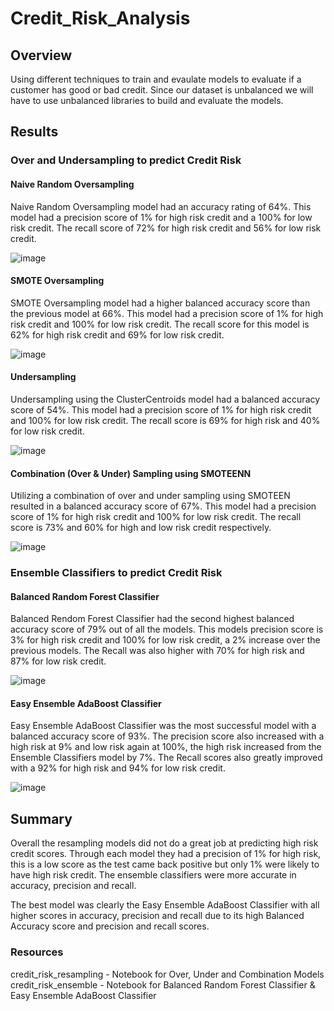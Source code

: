 # Credit_Risk_Analysis

## Overview
Using different techniques to train and evaulate models to evaluate if a customer has good or bad credit.  Since our dataset is unbalanced we will have to use unbalanced libraries to build and evaluate the models.

## Results
### Over and Undersampling to predict Credit Risk
#### Naive Random Oversampling
Naive Random Oversampling model had an accuracy rating of 64%.  This model had a precision score of 1% for high risk credit and a 100% for low risk credit. The recall score of 72% for high risk credit and 56% for low risk credit.

![image](https://user-images.githubusercontent.com/109490755/219981871-1cb2d698-863e-4774-bcdc-87dd2fb4798a.png)

#### SMOTE Oversampling
SMOTE Oversampling model had a higher balanced accuracy score than the previous model at 66%.  This model had a precision score of 1% for high risk credit and 100% for low risk credit. The recall score for this model is 62% for high risk credit and 69% for low risk credit.  

![image](https://user-images.githubusercontent.com/109490755/219983079-6b0c7b0b-c7de-45b1-9008-e33469b32c00.png)

#### Undersampling
Undersampling using the ClusterCentroids model had a balanced accuracy score of 54%.  This model had a precision score of 1% for high risk credit and 100% for low risk credit.  The recall score is 69% for high risk and 40% for low risk credit.  

![image](https://user-images.githubusercontent.com/109490755/219985460-35377990-c750-459a-9830-d21878be30fb.png)

#### Combination (Over & Under) Sampling using SMOTEENN
Utilizing a combination of over and under sampling using SMOTEEN resulted in a balanced accuracy score of 67%.  This model had a precision score of 1% for high risk credit and 100% for low risk credit.  The recall score is 73% and 60% for high and low risk credit respectively.  

![image](https://user-images.githubusercontent.com/109490755/219985537-890a5f73-5739-4540-9b76-0d02f27b4e11.png)

### Ensemble Classifiers to predict Credit Risk
#### Balanced Random Forest Classifier
Balanced Rendom Forest Classifier had the second highest balanced accuracy score of 79% out of all the models.  This models precision score is 3% for high risk credit and 100% for low risk credit, a 2% increase over the previous models.  The Recall was also higher with 70% for high risk and 87% for low risk credit.

![image](https://user-images.githubusercontent.com/109490755/219986529-1956e8cf-6567-41ef-a8b7-321aebd36eea.png)

#### Easy Ensemble AdaBoost Classifier
Easy Ensemble AdaBoost Classifier was the most successful model with a balanced accuracy score of 93%.  The precision score also increased with a high risk at 9% and low risk again at 100%,  the high risk increased from the Ensemble Classifiers model by 7%.  The Recall scores also greatly improved with a 92% for high risk and 94% for low risk credit.

![image](https://user-images.githubusercontent.com/109490755/219986556-410fb4cf-c9c1-4fbb-8573-848909a3314f.png)

## Summary
Overall the resampling models did not do a great job at predicting high risk credit scores.  Through each model they had a precision of 1% for high risk,  this is a low score as the test came back positive but only 1% were likely to have high risk credit.  The ensemble classifiers were more accurate in accuracy, precision and recall.  

The best model was clearly the Easy Ensemble AdaBoost Classifier with all higher scores in accuracy, precision and recall due to its high Balanced Accuracy score and precision and recall scores.

### Resources
credit_risk_resampling -  Notebook for Over, Under and Combination Models
credit_risk_ensemble - Notebook for Balanced Random Forest Classifier & Easy Ensemble AdaBoost Classifier
